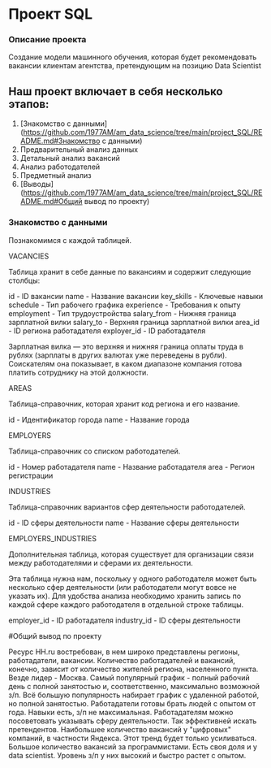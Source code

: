 # Проект SQL

### Описание проекта

Создание модели машинного обучения, которая будет рекомендовать вакансии клиентам агентства, претендующим на позицию Data Scientist

## Наш проект включает в себя несколько этапов:
1. [Знакомство с данными](https://github.com/1977AM/am_data_science/tree/main/project_SQL/README.md#Знакомство с данными)
2. Предварительный анализ данных
3. Детальный анализ вакансий
4. Анализ работодателей
5. Предметный анализ
6. [Выводы](https://github.com/1977AM/am_data_science/tree/main/project_SQL/README.md#Общий вывод по проекту)



### Знакомство с данными
Познакомимся с каждой таблицей.

VACANCIES

Таблица хранит в себе данные по вакансиям и содержит следующие столбцы:

id - ID вакансии
name - Название вакансии
key_skills - Ключевые навыки
schedule - Тип рабочего графика
experience - Требования к опыту
employment - Тип трудоустройства
salary_from - Нижняя граница зарплатной вилки
salary_to - Верхняя граница зарплатной вилки
area_id - ID региона работадателя
exployer_id - ID работадателя


Зарплатная вилка — это верхняя и нижняя граница оплаты труда в рублях (зарплаты в других валютах уже переведены в рубли). Соискателям она показывает, в каком диапазоне компания готова платить сотруднику на этой должности.

AREAS

Таблица-справочник, которая хранит код региона и его название.

id - Идентификатор города
name - Название города

EMPLOYERS

Таблица-справочник со списком работодателей.

id - Номер работадателя
name - Название работадателя
area - Регион регистрации

INDUSTRIES

Таблица-справочник вариантов сфер деятельности работодателей.

id - ID сферы деятельности
name - Название сферы деятельности

EMPLOYERS_INDUSTRIES

Дополнительная таблица, которая существует для организации связи между работодателями и сферами их деятельности.

Эта таблица нужна нам, поскольку у одного работодателя может быть несколько сфер деятельности (или работодатели могут вовсе не указать их). Для удобства анализа необходимо хранить запись по каждой сфере каждого работодателя в отдельной строке таблицы.

employer_id - ID работадателя
industry_id - ID сферы деятельности


#Общий вывод по проекту

Ресурс  HH.ru востребован, в нем широко представлены регионы, работадатели, вакансии.
Количество работадателей и вакансий, конечно, зависит от количество жителей региона, населенного пункта. Везде лидер - Москва. 
Самый популярный график - полный рабочий день с полной занятостью и, соответственно, максимально возможной з/п. Всё большую популярность набирает график с удаленной работой, но полной занятостью.
Работадатели готовы брать людей с опытом от года. Навыки есть, з/п не максимальная.
Работадателям можно посоветовать указывать сферу деятельности. Так эффективней искать претендентов.
Наибольшее количество вакансий у "цифровых" компаний, в частности Яндекса. Этот тренд будет только усиливаться. Большое количество вакансий за программистами. Есть своя доля и у data scientist. Уровень з/п у них высокий и быстро растет с опытом. 